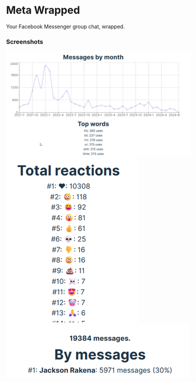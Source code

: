 # Meta Wrapped
Your Facebook Messenger group chat, wrapped.

### Screenshots
![alt text](image.png)
![alt text](image-1.png)
![alt text](image-2.png)